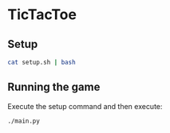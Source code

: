 # TicTacToe

## Setup
```sh
cat setup.sh | bash
```

## Running the game

Execute the setup command and then execute:

```sh
./main.py
```